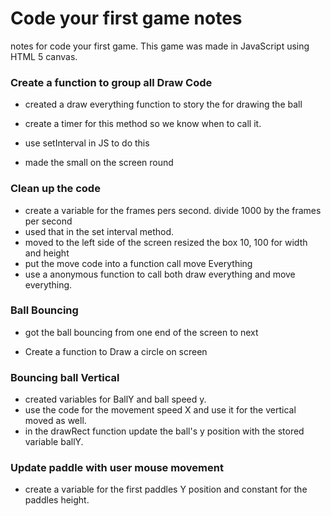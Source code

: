 # Code your first game notes

notes for code your first game.
This game was made in JavaScript using HTML 5 canvas.

### Create a function to group all Draw Code

- created a draw everything function to story the for drawing the ball

- create a timer for this method so we know when to call it.

- use setInterval in JS to do this

- made the small on the screen round

### Clean up the code

- create a variable for the frames pers second. divide 1000 by the frames per second
- used that in the set interval method.
- moved to the left side of the screen resized the box 10, 100 for width and height
- put the move code into a function call move Everything
- use a anonymous function to call both draw everything and move everything.

### Ball Bouncing
- got the ball bouncing from one end of the screen to next


- Create a function to Draw a circle on screen 

### Bouncing ball Vertical 
- created variables for BallY and ball speed y. 
- use the code for the movement speed X and use it for the vertical moved as well. 
- in the drawRect function update the ball's y position with the stored variable ballY. 


### Update paddle with user mouse movement

- create a variable for the first paddles Y position  and constant for the paddles height. 












